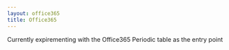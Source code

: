 ```yaml
---
layout: office365
title: Office365
---
```

Currently expirementing with the Office365 Periodic table as the entry point 

<script>
var myarray = [1,2,3]
</script>

